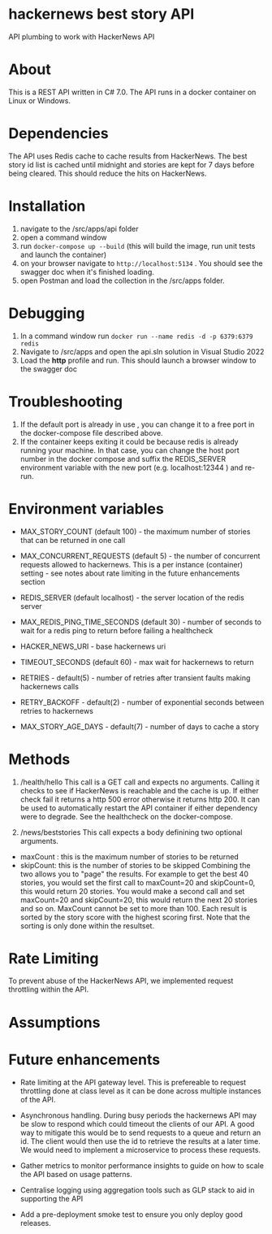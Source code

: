 # hackernews best story API

API plumbing to work with HackerNews API

# About

This is a REST API written in C# 7.0. The API runs in a docker container on Linux or Windows.

# Dependencies

The API uses Redis cache to cache results from HackerNews. The best story id list is cached until midnight and stories are kept for 7 days before being cleared. This should reduce the hits on HackerNews.

# Installation

1. navigate to the /src/apps/api folder
2. open a command window
3. run `docker-compose up --build` (this will build the image, run unit tests and launch the container)
4. on your browser navigate to `http://localhost:5134` . You should see the swagger doc when it's finished loading.
5. open Postman and load the collection in the /src/apps folder.

# Debugging

1. In a command window run `docker run --name redis -d -p 6379:6379 redis`
2. Navigate to /src/apps and open the api.sln solution in Visual Studio 2022
3. Load the **http** profile and run. This should launch a browser window to the swagger doc

# Troubleshooting

1. If the default port is already in use , you can change it to a free port in the docker-compose file described above.
2. If the container keeps exiting it could be because redis is already running your machine. In that case, you can change the host port number in the docker compose and suffix the REDIS_SERVER environment variable with the new port (e.g. localhost:12344 ) and re-run.

# Environment variables

- MAX_STORY_COUNT (default 100) - the maximum number of stories that can be returned in one call

- MAX_CONCURRENT_REQUESTS (default 5) - the number of concurrent requests allowed to hackernews. This is a per instance (container) setting - see notes about rate limiting in the future enhancements section

- REDIS_SERVER (default localhost) - the server location of the redis server
- MAX_REDIS_PING_TIME_SECONDS (default 30) - number of seconds to wait for a redis ping to return before failing a healthcheck
- HACKER_NEWS_URI - base hackernews uri
- TIMEOUT_SECONDS (default 60) - max wait for hackernews to return
- RETRIES - default(5) - number of retries after transient faults making hackernews calls
- RETRY_BACKOFF - default(2) - number of exponential seconds between retries to hackernews
- MAX_STORY_AGE_DAYS - default(7) - number of days to cache a story

# Methods

1. /health/hello
   This call is a GET call and expects no arguments. Calling it checks to see if HackerNews is reachable and the cache is up. If either check fail it returns a http 500 error otherwise it returns http 200. It can be used to automatically restart the API container if either dependency were to degrade. See the healthcheck on the docker-compose.

2. /news/beststories
   This call expects a body definining two optional arguments.

- maxCount : this is the maximum number of stories to be returned
- skipCount: this is the number of stories to be skipped
  Combining the two allows you to "page" the results. For example to get the best 40 stories, you would set the first call to maxCount=20 and skipCount=0, this would return 20 stories. You would make a second call and set maxCount=20 and skipCount=20, this would return the next 20 stories and so on. MaxCount cannot be set to more than 100.
  Each result is sorted by the story score with the highest scoring first. Note that the sorting is only done within the resultset.

# Rate Limiting

To prevent abuse of the HackerNews API, we implemented request throttling within the API.

# Assumptions

# Future enhancements

- Rate limiting at the API gateway level. This is prefereable to request throttling done at class level as it can be done across multiple instances of the API.

- Asynchronous handling. During busy periods the hackernews API may be slow to respond which could timeout the clients of our API. A good way to mitigate this would be to send requests to a queue and return an id. The client would then use the id to retrieve the results at a later time. We would need to implement a microservice to process these requests.

- Gather metrics to monitor performance insights to guide on how to scale the API based on usage patterns.

- Centralise logging using aggregation tools such as GLP stack to aid in supporting the API

- Add a pre-deployment smoke test to ensure you only deploy good releases.
